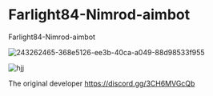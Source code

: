 # Farlight84-Nimrod-aimbot
Farlight84-Nimrod-aimbot


![243262465-368e5126-ee3b-40ca-a049-88d98533f955](https://github.com/IQPZ/Farlight84-Nimrod-aimbot/assets/69715395/444d1251-7282-45e7-9936-c07045fddb70)

![hjj](https://github.com/IQPZ/Farlight84-Nimrod-aimbot/assets/69715395/d1bb9e73-632a-40c4-9af0-8379cc5281e5)

The original developer https://discord.gg/3CH6MVGcQb

